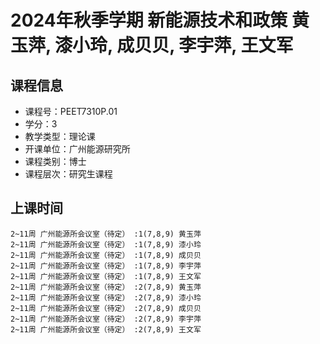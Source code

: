 # 2024年秋季学期 新能源技术和政策 黄玉萍, 漆小玲, 成贝贝, 李宇萍, 王文军






## 课程信息

- 课程号：PEET7310P.01
- 学分：3
- 教学类型：理论课
- 开课单位：广州能源研究所
- 课程类别：博士
- 课程层次：研究生课程

## 上课时间

```
2~11周 广州能源所会议室（待定） :1(7,8,9) 黄玉萍
2~11周 广州能源所会议室（待定） :1(7,8,9) 漆小玲
2~11周 广州能源所会议室（待定） :1(7,8,9) 成贝贝
2~11周 广州能源所会议室（待定） :1(7,8,9) 李宇萍
2~11周 广州能源所会议室（待定） :1(7,8,9) 王文军
2~11周 广州能源所会议室（待定） :2(7,8,9) 黄玉萍
2~11周 广州能源所会议室（待定） :2(7,8,9) 漆小玲
2~11周 广州能源所会议室（待定） :2(7,8,9) 成贝贝
2~11周 广州能源所会议室（待定） :2(7,8,9) 李宇萍
2~11周 广州能源所会议室（待定） :2(7,8,9) 王文军
```

